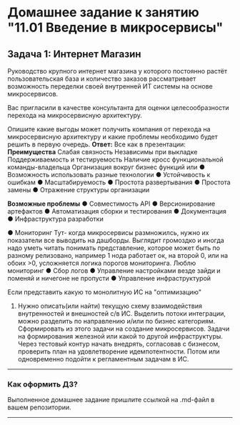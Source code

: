 # Домашнее задание к занятию "11.01 Введение в микросервисы"

## Задача 1: Интернет Магазин

Руководство крупного интернет магазина у которого постоянно растёт пользовательская база и количество заказов рассматривает возможность переделки своей внутренней ИТ системы на основе микросервисов. 

Вас пригласили в качестве консультанта для оценки целесообразности перехода на микросервисную архитектуру. 

Опишите какие выгоды может получить компания от перехода на микросервисную архитектуру и какие проблемы необходимо будет решить в первую очередь.
**Ответ:**
Все как в презентации:
**Преимущества**
Слабая связность 
Независимы при выкладке 
Поддерживаемость и тестируемость 
Наличие кросс функциональной команды-владельца
Организация вокруг бизнес функций 
или
● Возможность использовать разные технологии
● Устойчивость к ошибкам
● Масштабируемость
● Простота развертывания
● Простота замены
● Отражение структуры организации

**Возможные проблемы**
● Совместимость API
● Версионирование артефактов
● Автоматизация сборки и тестирования
● Документация
● Инфраструктура разработки

● Мониторинг
Тут- когда микросервисы размножилсь, нужно их показатели все выводить на дашборды. Выглядит громоздко и иногда надо уметь читать понимать представление, которое может быть по разному релизовано, например 1 нода работает ок, на второй 0, или на обоих >0, усложняется логика порогов мониторинга. Люблю мониторинг
● Сбор логов
● Управление настройками
везде зайди и поменяй и ничегоне не пропусти
● Управление инфраструктурой

Если представить какую то монолитную ИС на "оптимизацию"
1. Нужно описать(или найти) текущую схему взаимодействия внутренностей и внешностей с/в ИС. Выделить потоки интеграции, можно разделить по направлению и/или по бизнес категориям. Сформировать из этого задачи на создание микросервисов. Задачи на формирования железной или какой то другой инфраструктуры. Через тестовый контур начать внедрять, согласовав с бизнесом, проверить план на удовлетворение идемпотентности. Потом или одновременно подойти к регламентным задачам в ИС.
---

### Как оформить ДЗ?

Выполненное домашнее задание пришлите ссылкой на .md-файл в вашем репозитории.

---
